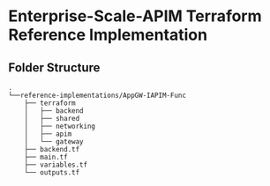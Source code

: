 # Enterprise-Scale-APIM Terraform Reference Implementation

## Folder Structure 

```
.
└──reference-implementations/AppGW-IAPIM-Func
    ├── terraform
    │   ├── backend
    │   ├── shared
    │   ├── networking
    │   ├── apim
    │   └── gateway
    ├── backend.tf
    ├── main.tf
    ├── variables.tf
    └── outputs.tf

```